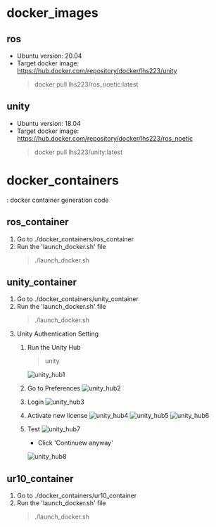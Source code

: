 # docker_images
## ros 
  * Ubuntu version: 20.04 
  * Target docker image: https://hub.docker.com/repository/docker/lhs223/unity
    > docker pull lhs223/ros_noetic:latest
## unity
  * Ubuntu version: 18.04 
  * Target docker image: https://hub.docker.com/repository/docker/lhs223/ros_noetic
    > docker pull lhs223/unity:latest

# docker_containers
: docker container generation code
##  ros_container
  1. Go to  ./docker_containers/ros_container
  2. Run the 'launch_docker.sh' file
      > ./launch_docker.sh

## unity_container
  1. Go to  ./docker_containers/unity_container
  2. Run the 'launch_docker.sh' file
      > ./launch_docker.sh
  3. Unity Authentication Setting
      1) Run the Unity Hub
          > unity   

          ![unity_hub1](https://user-images.githubusercontent.com/17296297/133916044-ed9fcb48-9ae0-4912-b6f5-6e5d2e5422a4.png)
      2) Go to Preferences
          ![unity_hub2](https://user-images.githubusercontent.com/17296297/133916045-9e1797f5-9cba-4ad0-9881-b30ad017fea5.png)
      3) Login
          ![unity_hub3](https://user-images.githubusercontent.com/17296297/133916046-a6c9148a-13cf-48bf-ac73-30966d44e61b.png)
      4) Activate new license
          ![unity_hub4](https://user-images.githubusercontent.com/17296297/133916047-8995b8c2-f56c-4009-a74b-dd0f148d43ec.png)
          ![unity_hub5](https://user-images.githubusercontent.com/17296297/133916048-bc096ce9-e527-4ff8-863d-a7aa6f95dc0f.png)
          ![unity_hub6](https://user-images.githubusercontent.com/17296297/133916049-9c6c6941-ed46-4c49-925e-9674b36e17d6.png)
      5) Test 
          ![unity_hub7](https://user-images.githubusercontent.com/17296297/133916050-d6810e18-08f9-470e-a6d3-f2a80a56ad4e.png)
          * Click 'Continuew anyway'    

          ![unity_hub8](https://user-images.githubusercontent.com/17296297/133916051-d96d6fdc-0325-4def-99b5-7e7b437fd746.png)
      

## ur10_container
  1. Go to  ./docker_containers/ur10_container
  2. Run the 'launch_docker.sh' file
      > ./launch_docker.sh